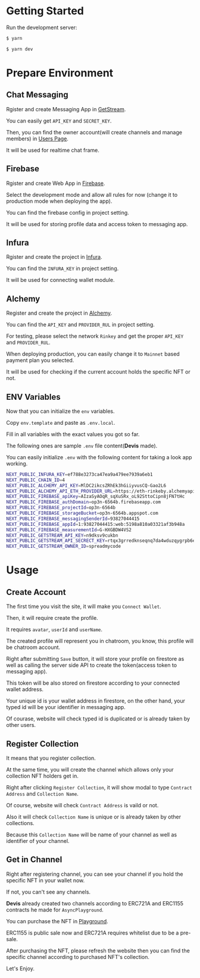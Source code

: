 # Getting Started

Run the development server:

```bash
$ yarn

$ yarn dev
```

# Prepare Environment

## Chat Messaging

Rgister and create Messaging App in [GetStream](https://getstream.io).

You can easily get `API_KEY` and `SECRET_KEY`.

Then, you can find the owner account(will create channels and manage members) in [Users Page](https://dashboard.getstream.io/app/1194471/chat/explorer?path=users).

It will be used for realtime chat frame.

## Firebase

Rgister and create Web App in [Firebase](https://console.firebase.google.com/).

Select the development mode and allow all rules for now (change it to production mode when deploying the app).

You can find the firebase config in project setting.

It will be used for storing profile data and access token to messaging app.

## Infura

Rgister and create the project in [Infura](https://infura.io/).

You can find the `INFURA_KEY` in project setting.

It will be used for connecting wallet module.

## Alchemy

Register and create the project in [Alchemy](https://alchemy.com/).

You can find the `API_KEY` and `PROVIDER_RUL` in project setting.

For testing, please select the network `Rinkey` and get the proper `API_KEY` and `PROVIDER_RUL`.

When deploying production, you can easily change it to `Mainnet` based payment plan you selected.

It will be used for checking if the current account holds the specific NFT or not.

## ENV Variables

Now that you can initialize the `env` variables.

Copy `env.template` and paste as `.env.local`.

Fill in all variables with the exact values you got so far.

The following ones are sample `.env` file content(**Devis** made).

You can easily initialize `.env` with the following content for taking a look app working.

```bash
NEXT_PUBLIC_INFURA_KEY=ef788e3273ca47ea9a479ee7939a6eb1
NEXT_PUBLIC_CHAIN_ID=4
NEXT_PUBLIC_ALCHEMY_API_KEY=MlDC2ikcsZRhEk3hGiiyvusCQ-Gao2L6
NEXT_PUBLIC_ALCHEMY_API_ETH_PROVIDER_URL=https://eth-rinkeby.alchemyapi.io/v2
NEXT_PUBLIC_FIREBASE_apiKey=AIzaSyAOqR_sqXuSRx_oL92SttoCipn8jFN7tHc
NEXT_PUBLIC_FIREBASE_authDomain=op3n-6564b.firebaseapp.com
NEXT_PUBLIC_FIREBASE_projectId=op3n-6564b
NEXT_PUBLIC_FIREBASE_storageBucket=op3n-6564b.appspot.com
NEXT_PUBLIC_FIREBASE_messagingSenderId=93827044415
NEXT_PUBLIC_FIREBASE_appId=1:93827044415:web:5198a810a03321af3b948a
NEXT_PUBLIC_FIREBASE_measurementId=G-HXGBDW4VS2
NEXT_PUBLIC_GETSTREAM_API_KEY=n9dksv9cukbn
NEXT_PUBLIC_GETSTREAM_API_SECRECT_KEY=rtqx3grredknseqnq7da4wduzqygrpb6e6vs44r2p36sas7fka29x3bvx94p9dtf
NEXT_PUBLIC_GETSTREAM_OWNER_ID=spreadmycode
```

# Usage

## Create Account

The first time you visit the site, it will make you `Connect Wallet`.

Then, it will require create the profile.

It requires `avatar`, `userId` and `userName`.

The created profile will represent you in chatroom, you know, this profile will be chatroom account.

Right after submitting `Save` button, it will store your profile on firestore as well as calling the server side API to create the token(access token to messaging app).

This token will be also stored on firestore according to your connected wallet address.

Your unique id is your wallet address in firestore, on the other hand, your typed id will be your identifier in messaging app.

Of courase, website will check typed id is duplicated or is already taken by other users.

## Register Collection

It means that you register collection.

At the same time, you will create the channel which allows only your collection NFT holders get in.

Right after clicking `Register Collection`, it will show modal to type `Contract Address` and `Collection Name`.

Of course, website will check `Contract Address` is vaild or not.

Also it will check `Collection Name` is unique or is already taken by other collections.

Because this `Collection Name` will be name of your channel as well as identifier of your channel.

## Get in Channel

Right after registering channel, you can see your channel if you hold the specific NFT in your wallet now.

If not, you can't see any channels.

**Devis** already created two channels according to ERC721A and ERC1155 contracts he made for `AsyncPlayground`.

You can purchase the NFT in [Playground](https://asyncplayground.vercel.app/).

ERC1155 is public sale now and ERC721A requires whitelist due to be a pre-sale.

After purchasing the NFT, please refresh the website then you can find the specific channel according to purchased NFT's collection.

Let's Enjoy.